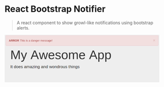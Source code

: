 # React Bootstrap Notifier

> A react component to show growl-like notifications using bootstrap alerts.

![screen shot](screen.png)
